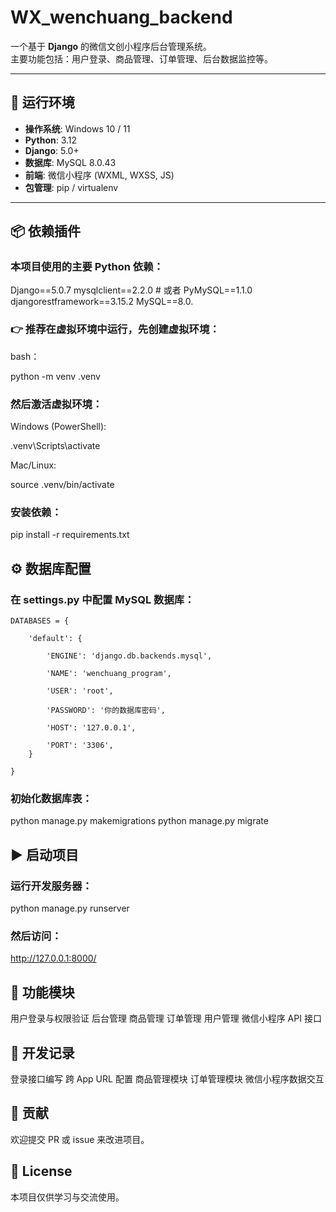 # WX_wenchuang_backend

一个基于 **Django** 的微信文创小程序后台管理系统。  
主要功能包括：用户登录、商品管理、订单管理、后台数据监控等。

---

## 🚀 运行环境

- **操作系统**: Windows 10 / 11  
- **Python**: 3.12  
- **Django**: 5.0+  
- **数据库**: MySQL 8.0.43  
- **前端**: 微信小程序 (WXML, WXSS, JS)  
- **包管理**: pip / virtualenv  

---

## 📦 依赖插件

### 本项目使用的主要 Python 依赖：
Django==5.0.7
mysqlclient==2.2.0 # 或者 PyMySQL==1.1.0
djangorestframework==3.15.2
MySQL==8.0.
### 👉 推荐在虚拟环境中运行，先创建虚拟环境：
bash：  

python -m venv .venv
### 然后激活虚拟环境：
Windows (PowerShell):  

.venv\Scripts\activate

Mac/Linux:  

source .venv/bin/activate
### 安装依赖：
pip install -r requirements.txt


## ⚙️ 数据库配置
### 在 settings.py 中配置 MySQL 数据库：  

    DATABASES = {  

        'default': {  

            'ENGINE': 'django.db.backends.mysql',  

            'NAME': 'wenchuang_program',  

            'USER': 'root',  

            'PASSWORD': '你的数据库密码',  

            'HOST': '127.0.0.1',  

            'PORT': '3306',
        }  

    }  

### 初始化数据库表：
python manage.py makemigrations
python manage.py migrate


## ▶️ 启动项目
### 运行开发服务器：
python manage.py runserver
### 然后访问：
http://127.0.0.1:8000/

## 📌 功能模块
用户登录与权限验证
后台管理
商品管理
订单管理
用户管理
微信小程序 API 接口

## 📝 开发记录
 登录接口编写
 跨 App URL 配置
 商品管理模块
 订单管理模块
 微信小程序数据交互

## 🤝 贡献
欢迎提交 PR 或 issue 来改进项目。

## 📄 License
本项目仅供学习与交流使用。

